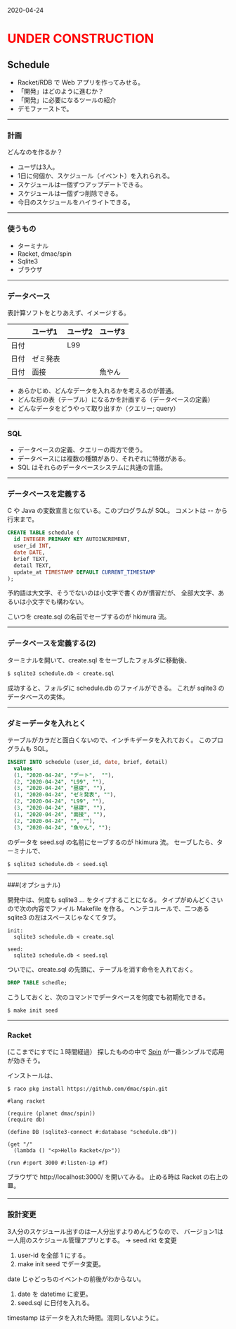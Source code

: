 2020-04-24
# <span style='color:red;'>UNDER CONSTRUCTION</span>

## Schedule

* Racket/RDB で Web アプリを作ってみせる。
* 「開発」はどのように進むか？
* 「開発」に必要になるツールの紹介
* デモファーストで。

---
### 計画

どんなのを作るか？

* ユーザは3人。
* 1日に何個か、スケジュール（イベント）を入れられる。
* スケジュールは一個ずつアップデートできる。
* スケジュールは一個ずつ削除できる。
* 今日のスケジュールをハイライトできる。

---
### 使うもの

* ターミナル
* Racket, dmac/spin
* Sqlite3
* ブラウザ

---
### データベース

表計算ソフトをとりあえず、イメージする。

|    | ユーザ1 | ユーザ2 | ユーザ3 |
|:--:|:-------|:-------|:-------|
|日付|         | L99    |        |
|日付| ゼミ発表  |        |        |
|日付| 面接     |        | 魚やん |

* あらかじめ、どんなデータを入れるかを考えるのが普通。
* どんな形の表（テーブル）になるかを計画する（データベースの定義）
* どんなデータをどうやって取り出すか（クエリー; query）

___
### SQL

* データベースの定義、クエリーの両方で使う。
* データベースには複数の種類があり、それぞれに特徴がある。
* SQL はそれらのデータベースシステムに共通の言語。

---
### データベースを定義する

C や Java の変数宣言と似ている。このプログラムが SQL。
コメントは -- から行末まで。

```sql
CREATE TABLE schedule (
  id INTEGER PRIMARY KEY AUTOINCREMENT,
  user_id INT,
  date DATE,
  brief TEXT,
  detail TEXT,
  update_at TIMESTAMP DEFAULT CURRENT_TIMESTAMP
);
```

予約語は大文字、そうでないのは小文字で書くのが慣習だが、
全部大文字、あるいは小文字でも構わない。

こいつを create.sql の名前でセーブするのが hkimura 流。

---
### データベースを定義する(2)

ターミナルを開いて、create.sql をセーブしたフォルダに移動後、

```sh
$ sqlite3 schedule.db < create.sql
```

成功すると、フォルダに schedule.db のファイルができる。
これが sqlite3 のデータベースの実体。

---
### ダミーデータを入れとく

テーブルがカラだと面白くないので、インチキデータを入れておく。
このプログラムも SQL。

```sql
INSERT INTO schedule (user_id, date, brief, detail)
  values
  (1, "2020-04-24", "デート",  ""),
  (2, "2020-04-24", "L99", ""),
  (3, "2020-04-24", "昼寝", ""),
  (1, "2020-04-24", "ゼミ発表", ""),
  (2, "2020-04-24", "L99", ""),
  (3, "2020-04-24", "昼寝", ""),
  (1, "2020-04-24", "面接", ""),
  (2, "2020-04-24", "", ""),
  (3, "2020-04-24", "魚やん", "");
```

のデータを seed.sql の名前にセーブするのが hkimura 流。
セーブしたら、ターミナルで、

```sh
$ sqlite3 schedule.db < seed.sql
```
---
###(オプショナル)

開発中は、何度も sqlite3 ... をタイプすることになる。
タイプがめんどくさいので次の内容でファイル Makefile を作る。
ヘンテコルールで、二つある sqlite3 の左はスペースじゃなくてタブ。

```text
init:
  sqlite3 schedule.db < create.sql

seed:
  sqlite3 schedule.db < seed.sql
```

ついでに、create.sql の先頭に、テーブルを消す命令を入れておく。
```sql
DROP TABLE schedle;
```

こうしておくと、次のコマンドでデータベースを何度でも初期化できる。

```sh
$ make init seed
```

---
### Racket

(ここまでにすでに１時間経過）
探したものの中で [Spin](https://github.com/dmac/spin) が一番シンブルで応用が効きそう。

インストールは、

```sh
$ raco pkg install https://github.com/dmac/spin.git
```

```racket
#lang racket

(require (planet dmac/spin))
(require db)

(define DB (sqlite3-connect #:database "schedule.db"))

(get "/"
  (lambda () "<p>Hello Racket</p>"))

(run #:port 3000 #:listen-ip #f)
```

ブラウザで http://localhost:3000/ を開いてみる。
止める時は Racket の右上の🟥。

---
### 設計変更

3人分のスケジュール出すのは一人分出すよりめんどうなので、
バージョン1は一人用のスケジュール管理アプリとする。
→ seed.rkt を変更

1. user-id を全部 1 にする。
1. make init seed でデータ変更。

date じゃどっちのイベントの前後がわからない。
1. date を datetime に変更。
1. seed.sql に日付を入れる。

timestamp はデータを入れた時間。混同しないように。


